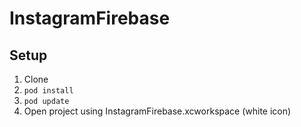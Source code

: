 # InstagramFirebase

## Setup
1. Clone
2. `pod install`
3. `pod update`
3. Open project using InstagramFirebase.xcworkspace (white icon)